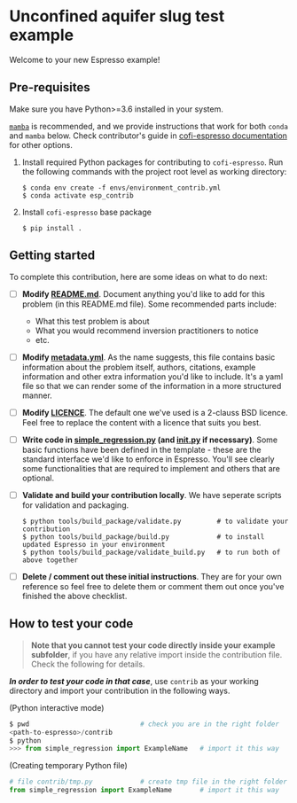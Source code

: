 # Unconfined aquifer slug test example

<!-- Please write anything you'd like to explain about the forward problem here -->

Welcome to your new Espresso example!

## Pre-requisites

Make sure you have Python>=3.6 installed in your system. 

[`mamba`](https://mamba.readthedocs.io/en/latest/) is recommended, and we provide
instructions that work for both `conda` and `mamba` below. Check contributor's guide in 
[cofi-espresso documentation](https://cofi-espresso.readthedocs.io/en/latest/index.html) 
for other options.

1. Install required Python packages for contributing to `cofi-espresso`. Run the following
   commands with the project root level as working directory:
   ```console
   $ conda env create -f envs/environment_contrib.yml
   $ conda activate esp_contrib
   ```
2. Install `cofi-espresso` base package
   ```console
   $ pip install .
   ```

## Getting started

To complete this contribution, here are some ideas on what to do next:

- [ ] **Modify [README.md](README.md)**. Document anything you'd like to add for this problem
  (in this README.md file). Some recommended parts include:
   - What this test problem is about
   - What you would recommend inversion practitioners to notice
   - etc.
- [ ] **Modify [metadata.yml](metadata.yml)**. As the name suggests, this file contains basic
   information about the problem itself, authors, citations, example information and
   other extra information you'd like to include. It's a yaml file so that we can 
   render some of the information in a more structured manner.
- [ ] **Modify [LICENCE](LICENCE)**. The default one we've used is a 2-clauss BSD licence. 
   Feel free to replace the content with a licence that suits you best.
- [ ] **Write code in [simple_regression.py](simple_regression.py) (and [__init__.py](__init__.py) if
   necessary)**. Some basic functions have been defined in the template - these are the
   standard interface we'd like to enforce in Espresso. You'll see
   clearly some functionalities that are required to implement and others that are
   optional.
- [ ] **Validate and build your contribution locally**. We have seperate scripts for 
   validation and packaging.
   ```console
   $ python tools/build_package/validate.py         # to validate your contribution
   $ python tools/build_package/build.py            # to install updated Espresso in your environment
   $ python tools/build_package/validate_build.py   # to run both of above together
   ```
- [ ] **Delete / comment out these initial instructions**. They are for your own reference
   so feel free to delete them or comment them out once you've finished the above
   checklist.


## How to test your code

> **Note that you cannot test your code directly inside your example subfolder**, if you
> have any relative import inside the contribution file. Check the following for details.

***In order to test your code in that case***, use `contrib` as your working directory and 
import your contribution in the following ways.

(Python interactive mode)
```python
$ pwd                            # check you are in the right folder
<path-to-espresso>/contrib
$ python
>>> from simple_regression import ExampleName   # import it this way
```

(Creating temporary Python file)
```python
# file contrib/tmp.py            # create tmp file in the right folder
from simple_regression import ExampleName       # import it this way
```
